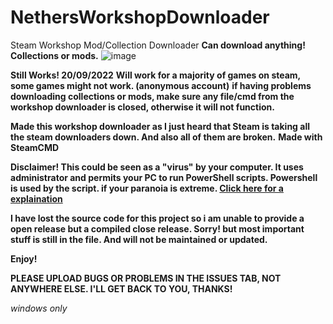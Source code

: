# NethersWorkshopDownloader
Steam Workshop Mod/Collection Downloader
**Can download anything! Collections or mods.**
![image](https://user-images.githubusercontent.com/89841173/191186400-22910d6f-e688-4f67-ba25-8e9fce9706e7.png)

**Still Works! 20/09/2022**
**Will work for a majority of games on steam, some games might not work. (anonymous account)**
__if having problems downloading collections or mods, make sure any file/cmd from the workshop downloader is closed, otherwise it will not function.__

**Made this workshop downloader as I just heard that Steam is taking all the steam downloaders down. And also all of them are broken.**
**Made with SteamCMD**

__Disclaimer! This could be seen as a "virus" by your computer. It uses administrator and permits your PC to run PowerShell scripts. Powershell is used by the script. if your paranoia is extreme. [Click here for a explaination](https://github.com/NethercraftMC5608/NethersWorkshopDownloader/wiki/Virus-explaination)__

**I have lost the source code for this project so i am unable to provide a open release but a compiled close release. Sorry! but most important stuff is still in the file. And will not be maintained or updated.**

**Enjoy!**

**PLEASE UPLOAD BUGS OR PROBLEMS IN THE ISSUES TAB, NOT ANYWHERE ELSE. I'LL GET BACK TO YOU, THANKS!**

_windows only_
